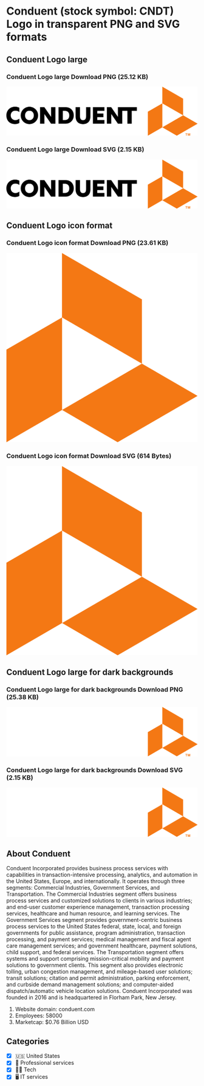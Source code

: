 # Conduent (stock symbol: CNDT) Logo in transparent PNG and SVG formats

## Conduent Logo large

### Conduent Logo large Download PNG (25.12 KB)

![Conduent Logo large Download PNG (25.12 KB)](/img/orig/CNDT_BIG-c347d2b9.png)

### Conduent Logo large Download SVG (2.15 KB)

![Conduent Logo large Download SVG (2.15 KB)](/img/orig/CNDT_BIG-6ceaf720.svg)

## Conduent Logo icon format

### Conduent Logo icon format Download PNG (23.61 KB)

![Conduent Logo icon format Download PNG (23.61 KB)](/img/orig/CNDT-e81dd5ee.png)

### Conduent Logo icon format Download SVG (614 Bytes)

![Conduent Logo icon format Download SVG (614 Bytes)](/img/orig/CNDT-e6496f6c.svg)

## Conduent Logo large for dark backgrounds

### Conduent Logo large for dark backgrounds Download PNG (25.38 KB)

![Conduent Logo large for dark backgrounds Download PNG (25.38 KB)](/img/orig/CNDT_BIG.D-5144613b.png)

### Conduent Logo large for dark backgrounds Download SVG (2.15 KB)

![Conduent Logo large for dark backgrounds Download SVG (2.15 KB)](/img/orig/CNDT_BIG.D-28ba6449.svg)

## About Conduent

Conduent Incorporated provides business process services with capabilities in transaction-intensive processing, analytics, and automation in the United States, Europe, and internationally. It operates through three segments: Commercial Industries, Government Services, and Transportation. The Commercial Industries segment offers business process services and customized solutions to clients in various industries; and end-user customer experience management, transaction processing services, healthcare and human resource, and learning services. The Government Services segment provides government-centric business process services to the United States federal, state, local, and foreign governments for public assistance, program administration, transaction processing, and payment services; medical management and fiscal agent care management services; and government healthcare, payment solutions, child support, and federal services. The Transportation segment offers systems and support comprising mission-critical mobility and payment solutions to government clients. This segment also provides electronic tolling, urban congestion management, and mileage-based user solutions; transit solutions; citation and permit administration, parking enforcement, and curbside demand management solutions; and computer-aided dispatch/automatic vehicle location solutions. Conduent Incorporated was founded in 2016 and is headquartered in Florham Park, New Jersey.

1. Website domain: conduent.com
2. Employees: 58000
3. Marketcap: $0.76 Billion USD


## Categories
- [x] 🇺🇸 United States
- [x] 💼 Professional services
- [x] 👩‍💻 Tech
- [x] 🖥️ IT services
